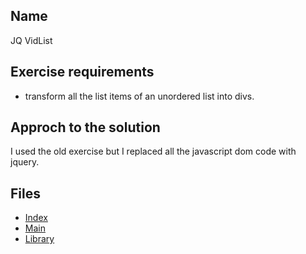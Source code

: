 ## Name

JQ VidList

## Exercise requirements

- transform all the list items of an unordered list into divs.

## Approch to the solution

I used the old exercise but I replaced all the javascript dom code with jquery.

## Files

- [Index](index.html)
- [Main](script/main.js)
- [Library](script/youtube.js)
